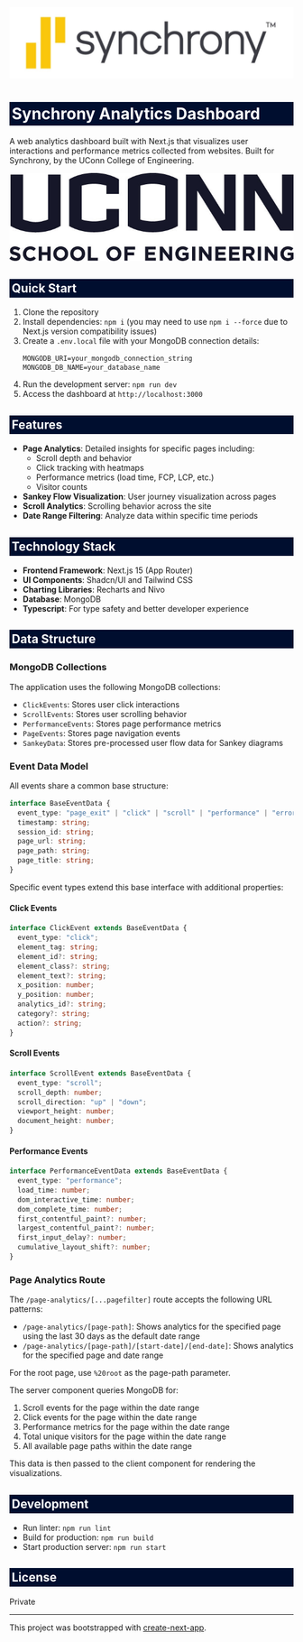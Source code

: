 ![Synchrony Logo](synchrony-logo-tm.jpg)

<h1 style="background-color:#000E2F; color:white; padding:4px;">Synchrony Analytics Dashboard</h1>


A web analytics dashboard built with Next.js that visualizes user interactions and performance metrics collected from websites. Built for Synchrony, by the UConn College of Engineering.

![UConn College of Engineering](UConn_COE_Logo.jpg)

<h2 style="background-color:#000E2F; color:white; padding:4px;">Quick Start</h2>

1. Clone the repository
2. Install dependencies: `npm i` (you may need to use `npm i --force` due to Next.js version compatibility issues)
3. Create a `.env.local` file with your MongoDB connection details:
   ```
   MONGODB_URI=your_mongodb_connection_string
   MONGODB_DB_NAME=your_database_name
   ```
4. Run the development server: `npm run dev`
5. Access the dashboard at `http://localhost:3000`

<h2 style="background-color:#000E2F; color:white; padding:4px;">Features</h2>

- **Page Analytics**: Detailed insights for specific pages including:
  - Scroll depth and behavior
  - Click tracking with heatmaps
  - Performance metrics (load time, FCP, LCP, etc.)
  - Visitor counts
- **Sankey Flow Visualization**: User journey visualization across pages
- **Scroll Analytics**: Scrolling behavior across the site
- **Date Range Filtering**: Analyze data within specific time periods

<h2 style="background-color:#000E2F; color:white; padding:4px;">Technology Stack</h2>

- **Frontend Framework**: Next.js 15 (App Router)
- **UI Components**: Shadcn/UI and Tailwind CSS
- **Charting Libraries**: Recharts and Nivo
- **Database**: MongoDB
- **Typescript**: For type safety and better developer experience

<h2 style="background-color:#000E2F; color:white; padding:4px;">Data Structure</h2>

### MongoDB Collections

The application uses the following MongoDB collections:

- `ClickEvents`: Stores user click interactions
- `ScrollEvents`: Stores user scrolling behavior
- `PerformanceEvents`: Stores page performance metrics
- `PageEvents`: Stores page navigation events
- `SankeyData`: Stores pre-processed user flow data for Sankey diagrams

### Event Data Model

All events share a common base structure:

```typescript
interface BaseEventData {
  event_type: "page_exit" | "click" | "scroll" | "performance" | "error" | "activity";
  timestamp: string;
  session_id: string;
  page_url: string;
  page_path: string;
  page_title: string;
}
```

Specific event types extend this base interface with additional properties:

#### Click Events
```typescript
interface ClickEvent extends BaseEventData {
  event_type: "click";
  element_tag: string;
  element_id?: string;
  element_class?: string;
  element_text?: string;
  x_position: number;
  y_position: number;
  analytics_id?: string;
  category?: string;
  action?: string;
}
```

#### Scroll Events
```typescript
interface ScrollEvent extends BaseEventData {
  event_type: "scroll";
  scroll_depth: number;
  scroll_direction: "up" | "down";
  viewport_height: number;
  document_height: number;
}
```

#### Performance Events
```typescript
interface PerformanceEventData extends BaseEventData {
  event_type: "performance";
  load_time: number;
  dom_interactive_time: number;
  dom_complete_time: number;
  first_contentful_paint?: number;
  largest_contentful_paint?: number;
  first_input_delay?: number;
  cumulative_layout_shift?: number;
}
```

### Page Analytics Route

The `/page-analytics/[...pagefilter]` route accepts the following URL patterns:

- `/page-analytics/[page-path]`: Shows analytics for the specified page using the last 30 days as the default date range
- `/page-analytics/[page-path]/[start-date]/[end-date]`: Shows analytics for the specified page and date range

For the root page, use `%20root` as the page-path parameter.

The server component queries MongoDB for:
1. Scroll events for the page within the date range
2. Click events for the page within the date range
3. Performance metrics for the page within the date range
4. Total unique visitors for the page within the date range
5. All available page paths within the date range

This data is then passed to the client component for rendering the visualizations.

<h2 style="background-color:#000E2F; color:white; padding:4px;">Development</h2>

- Run linter: `npm run lint`
- Build for production: `npm run build`
- Start production server: `npm run start`

<h2 style="background-color:#000E2F; color:white; padding:4px;">License</h2>

Private

---

This project was bootstrapped with [create-next-app](https://nextjs.org/docs/app/api-reference/cli/create-next-app).